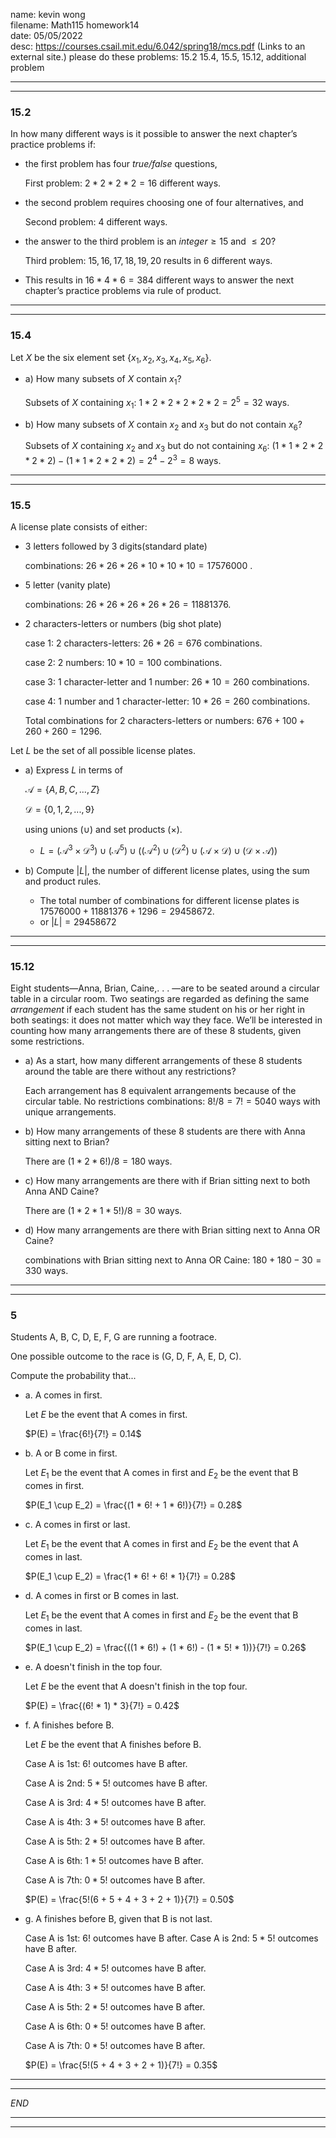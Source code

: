 name: kevin wong\
filename: Math115 homework14\
date: 05/05/2022\
desc: https://courses.csail.mit.edu/6.042/spring18/mcs.pdf (Links to an external site.) please do these problems: 15.2 15.4, 15.5, 15.12, additional problem


---
---

### 15.2 

In how many different ways is it possible to answer the next chapter’s practice problems if:

- the first problem has four *true/false* questions,

    First problem: $2 * 2 * 2 * 2 = 16$ different ways.

- the second problem requires choosing one of four alternatives, and

    Second problem: $4$ different ways.

- the answer to the third problem is an $integer \ge 15$ and $\le 20$?

    Third problem: $15, 16, 17, 18, 19, 20$ results in $6$ different ways.

- This results in $16 * 4 * 6 = 384$ different ways to answer the next chapter’s practice problems via rule of product.

---
---

### 15.4

Let $X$ be the six element set $\{x_1, x_2, x_3, x_4, x_5, x_6\}$.

- a) How many subsets of $X$ contain $x_1$?
 
    Subsets of $X$ containing $x_1$: $1 * 2 * 2 * 2 * 2 * 2 = 2^5 = 32$ ways.


- b) How many subsets of $X$ contain $x_2$ and $x_3$ but do not contain $x_6$?

    Subsets of $X$ containing $x_2$ and $x_3$ but do not containing $x_6$: $(1 * 1 * 2 * 2 * 2 * 2) - (1 * 1 * 2 * 2 * 2) = 2^4 - 2^3 = 8$ ways.

---
---

### 15.5

A license plate consists of either:

- 3 letters followed by 3 digits(standard plate)

    combinations: $26 * 26 * 26 * 10 * 10 * 10 = 17576000$ .

- 5 letter (vanity plate)

    combinations: $26 * 26 * 26 * 26 * 26 = 11881376$.

- 2 characters-letters or numbers (big shot plate)

    case 1: 2 characters-letters: $26 * 26 = 676$ combinations.

    case 2: 2 numbers: $10 * 10 = 100$ combinations.

    case 3: 1 character-letter and 1 number: $26 * 10 = 260$ combinations.

    case 4: 1 number and 1 character-letter: $10 * 26 = 260$ combinations.

    Total combinations for 2 characters-letters or numbers: $676 + 100 + 260 + 260 = 1296$.

Let $L$ be the set of all possible license plates.

- a) Express $L$ in terms of 

    $\mathcal{A} = \{A, B, C,...,Z\}$

    $\mathcal{D} = \{0, 1, 2,...,9\}$

    using unions $(\cup)$ and set products $(\times)$.

    - $L = (\mathcal{A}^3 \times \mathcal{D}^3) \cup (\mathcal{A}^5)\cup ((\mathcal{A}^2) \cup (\mathcal{D}^2) \cup (\mathcal{A} \times \mathcal{D}) \cup (\mathcal{D} \times \mathcal{A}))$

- b) Compute $|L|$, the number of different license plates, using the sum and product rules.

    - The total number of combinations for different license plates is $17576000 + 11881376 + 1296 = 29458672$.
    - or $|L| = 29458672$

---
---

### 15.12

Eight students—Anna, Brian, Caine,. . . —are to be seated around a circular table in a circular room. Two seatings are regarded as defining the same *arrangement* if each student has the same student on his or her right in both seatings: it does not matter which way they face. We’ll be interested in counting how many arrangements there are of these 8 students, given some restrictions.

- a) As a start, how many different arrangements of these 8 students around the table are there without any restrictions?
 
     Each arrangement has 8 equivalent arrangements because of the circular table. No restrictions combinations: $8!/8 =  7! = 5040$ ways with unique arrangements.

- b) How many arrangements of these 8 students are there with Anna sitting next to Brian?

    There are $(1 * 2 * 6!) / 8 = 180$ ways.

- c) How many arrangements are there with if Brian sitting next to both Anna AND Caine?

    There are $(1 * 2 * 1 * 5!) / 8 = 30$ ways.

- d) How many arrangements are there with Brian sitting next to Anna OR Caine?

    combinations with Brian sitting next to Anna OR Caine: $180 + 180 - 30 = 330$ ways.

---
---

### 5

Students A, B, C, D, E, F, G are running a footrace.

One possible outcome to the race is (G, D, F, A, E, D, C).

Compute the probability that...

- a. A comes in first.

    Let $E$ be the event that A comes in first.

    $P(E) = \frac{6!}{7!} = 0.14$

- b. A or B come in first.

    Let $E_1$ be the event that A comes in first and $E_2$ be the event that B comes in first.

    $P(E_1 \cup E_2) = \frac{(1 * 6! + 1 * 6!)}{7!} = 0.28$

- c. A comes in first or last.
    
    Let $E_1$ be the event that A comes in first and $E_2$ be the event that A comes in last.

    $P(E_1 \cup E_2) = \frac{1 * 6! + 6! * 1}{7!} = 0.28$

- d. A comes in first or B comes in last.
    
    Let $E_1$ be the event that A comes in first and $E_2$ be the event that B comes in last.

    $P(E_1 \cup E_2) = \frac{((1 * 6!) + (1 * 6!) - (1 * 5! * 1))}{7!} = 0.26$

- e. A doesn't finish in the top four.

    Let $E$ be the event that A doesn't finish in the top four.

    $P(E) = \frac{(6! * 1) * 3}{7!} = 0.42$

- f. A finishes before B.

    Let $E$ be the event that A finishes before B.
    
    Case A is 1st: $6!$ outcomes have B after.

    Case A is 2nd: $5 * 5!$ outcomes have B after.

    Case A is 3rd: $4 * 5!$ outcomes have B after.

    Case A is 4th: $3 * 5!$ outcomes have B after.

    Case A is 5th: $2 * 5!$ outcomes have B after.

    Case A is 6th: $1 * 5!$ outcomes have B after.

    Case A is 7th: $0 * 5!$ outcomes have B after.
    
    $P(E) = \frac{5!(6 + 5 + 4 + 3 + 2 + 1)}{7!} = 0.50$

- g. A finishes before B, given that B is not last.

    Case A is 1st: $6!$ outcomes have B after.
    Case A is 2nd: $5 * 5!$ outcomes have B after.

    Case A is 3rd: $4 * 5!$ outcomes have B after.

    Case A is 4th: $3 * 5!$ outcomes have B after.

    Case A is 5th: $2 * 5!$ outcomes have B after.

    Case A is 6th: $0 * 5!$ outcomes have B after.

    Case A is 7th: $0 * 5!$ outcomes have B after.

    $P(E) = \frac{5!(5 + 4 + 3 + 2 + 1)}{7!} = 0.35$

---
---


*END*

---
---